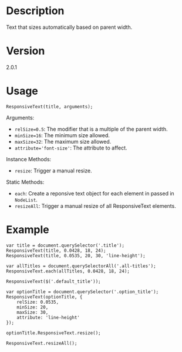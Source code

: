 # Description

Text that sizes automatically based on parent width.

# Version

2.0.1

# Usage

```
ResponsiveText(title, arguments);
```

Arguments:

- `relSize=0.5`: The modifier that is a multiple of the parent width.
- `minSize=16`: The minimum size allowed.
- `maxSize=32`: The maximum size allowed.
- `attribute='font-size'`: The attribute to affect.

Instance Methods:

- `resize`: Trigger a manual resize.

Static Methods:

- `each`: Create a reponsive text object for each element in passed in `NodeList`.
- `resizeAll`: Trigger a manual resize of all ResponsiveText elements.

# Example

```
var title = document.querySelector('.title');
ResponsiveText(title, 0.0428, 18, 24);
ResponsiveText(title, 0.0535, 20, 30, 'line-height');

var allTitles = document.querySelectorAll('.all-titles');
ResponsiveText.each(allTitles, 0.0428, 18, 24);

ResponsiveText($('.default_title'));

var optionTitle = document.querySelector('.option_title');
ResponsiveText(optionTitle, {
    relSize: 0.0535,
    minSize: 20,
    maxSize: 30,
    attribute: 'line-height'
});

optionTitle.ResponsiveText.resize();

ResponsiveText.resizeAll();
```
